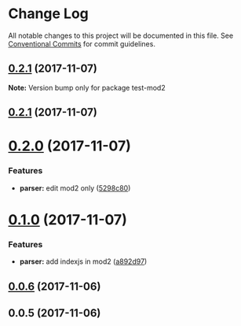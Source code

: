 # Change Log

All notable changes to this project will be documented in this file.
See [Conventional Commits](https://conventionalcommits.org) for commit guidelines.

<a name="0.2.1"></a>
## [0.2.1](https://github.com/LittleBreak/lernaTest/compare/v0.2.0...v0.2.1) (2017-11-07)




**Note:** Version bump only for package test-mod2

<a name="0.2.1"></a>
## [0.2.1](https://github.com/LittleBreak/lernaTest/compare/v0.2.0...v0.2.1) (2017-11-07)



<a name="0.2.0"></a>
# [0.2.0](https://github.com/LittleBreak/lernaTest/compare/v0.1.0...v0.2.0) (2017-11-07)


### Features

* **parser:** edit mod2 only ([5298c80](https://github.com/LittleBreak/lernaTest/commit/5298c80))



<a name="0.1.0"></a>
# [0.1.0](https://github.com/LittleBreak/lernaTest/compare/v0.0.6...v0.1.0) (2017-11-07)


### Features

* **parser:** add indexjs in mod2 ([a892d97](https://github.com/LittleBreak/lernaTest/commit/a892d97))



<a name="0.0.6"></a>
## [0.0.6](https://github.com/LittleBreak/lernaTest/compare/v0.0.5...v0.0.6) (2017-11-06)



<a name="0.0.5"></a>
## 0.0.5 (2017-11-06)
